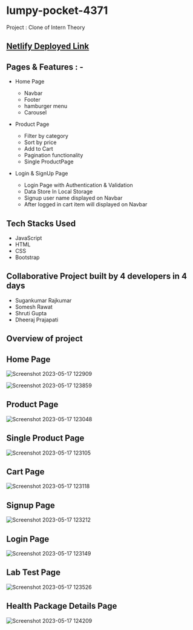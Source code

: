 # lumpy-pocket-4371

Project : Clone of Intern Theory

## [Netlify Deployed Link](https://intern-thrive.netlify.app/)
 
 ## Pages & Features : -
- Home Page

  - Navbar 
  - Footer
  - hamburger menu
  - Carousel

- Product Page

  - Filter by category
  - Sort by price
  - Add to Cart
  - Pagination functionality
  - Single ProductPage
  
 
- Login & SignUp Page

  - Login Page with Authentication & Validation
  - Data Store In Local Storage
  - Signup user name displayed on Navbar
  - After logged in cart item will displayed on Navbar
 
  
## Tech Stacks Used

- JavaScript
- HTML
- CSS
- Bootstrap


## Collaborative Project built by 4 developers in 4 days 

 * Sugankumar Rajkumar
 * Somesh Rawat
 * Shruti Gupta
 * Dheeraj Prajapati

## Overview of project

## Home Page
![Screenshot 2023-05-17 122909](https://github.com/somesh9870/Pharmeasy-Clone/assets/112800148/dd20193d-bbd5-46f9-a806-f0fe532980de)


![Screenshot 2023-05-17 123859](https://github.com/somesh9870/Pharmeasy-Clone/assets/112800148/c78517d0-b902-402f-a0b5-c55b5130d900)


## Product Page
![Screenshot 2023-05-17 123048](https://github.com/somesh9870/Pharmeasy-Clone/assets/112800148/1596f1fc-e843-426d-a08b-9c460b4df25f)


## Single Product Page
![Screenshot 2023-05-17 123105](https://github.com/somesh9870/Pharmeasy-Clone/assets/112800148/bf277f52-d148-4639-af14-ebb73295f71a)


## Cart Page
![Screenshot 2023-05-17 123118](https://github.com/somesh9870/Pharmeasy-Clone/assets/112800148/ce15c14e-7f8f-41ad-ab15-7def2de6409c)


## Signup Page
![Screenshot 2023-05-17 123212](https://github.com/somesh9870/Pharmeasy-Clone/assets/112800148/be1dc48d-0a03-42fc-8bf1-47f29b443318)



## Login Page
![Screenshot 2023-05-17 123149](https://github.com/somesh9870/Pharmeasy-Clone/assets/112800148/d28a8e61-fd8d-4b44-b1d6-1f8bc39f2a70)


## Lab Test Page
![Screenshot 2023-05-17 123526](https://github.com/somesh9870/Pharmeasy-Clone/assets/112800148/804dc48d-b542-4dde-8f94-f2334b13b28d)



## Health Package Details Page
![Screenshot 2023-05-17 124209](https://github.com/somesh9870/Pharmeasy-Clone/assets/112800148/dd266845-655e-4190-bb4c-f33b301dbe46)




